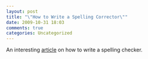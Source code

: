 ```yaml
---
layout: post
title: "\"How to Write a Spelling Corrector\""
date: 2009-10-31 18:03
comments: true
categories: Uncategorized
---
```

An interesting [article](http://norvig.com/spell-correct.html) on how to write a spelling checker.
